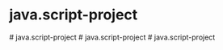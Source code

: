 # java.script-project
#   j a v a . s c r i p t - p r o j e c t  
 # java.script-project
#   j a v a . s c r i p t - p r o j e c t  
 